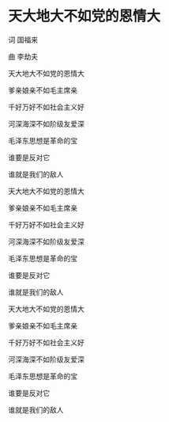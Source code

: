 # 天大地大不如党的恩情大


词 国福来

曲 李劫夫

天大地大不如党的恩情大

爹亲娘亲不如毛主席亲

千好万好不如社会主义好

河深海深不如阶级友爱深

毛泽东思想是革命的宝

谁要是反对它

谁就是我们的敌人

天大地大不如党的恩情大

爹亲娘亲不如毛主席亲

千好万好不如社会主义好

河深海深不如阶级友爱深

毛泽东思想是革命的宝

谁要是反对它

谁就是我们的敌人

天大地大不如党的恩情大

爹亲娘亲不如毛主席亲

千好万好不如社会主义好

河深海深不如阶级友爱深

毛泽东思想是革命的宝

谁要是反对它

谁就是我们的敌人
